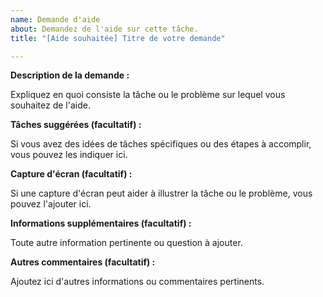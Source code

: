 ```yaml
---
name: Demande d'aide
about: Demandez de l'aide sur cette tâche.
title: "[Aide souhaitée] Titre de votre demande"

---
```


**Description de la demande :**

Expliquez en quoi consiste la tâche ou le problème sur lequel vous souhaitez de l'aide.

**Tâches suggérées (facultatif) :**

Si vous avez des idées de tâches spécifiques ou des étapes à accomplir, vous pouvez les indiquer ici.

**Capture d'écran (facultatif) :**

Si une capture d'écran peut aider à illustrer la tâche ou le problème, vous pouvez l'ajouter ici.

**Informations supplémentaires (facultatif) :**

Toute autre information pertinente ou question à ajouter.

**Autres commentaires (facultatif) :**

Ajoutez ici d'autres informations ou commentaires pertinents.
